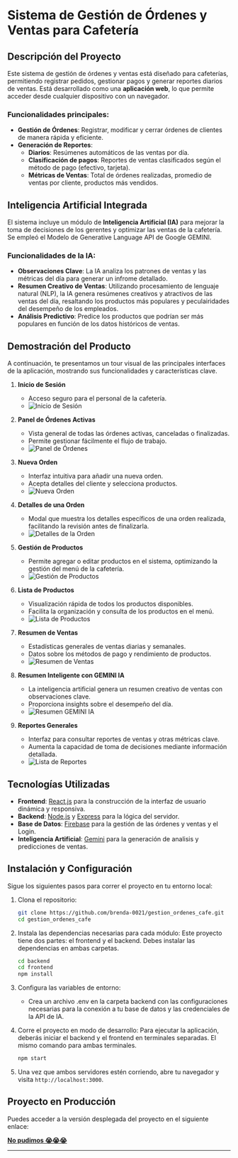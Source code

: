 # Sistema de Gestión de Órdenes y Ventas para Cafetería

## Descripción del Proyecto

Este sistema de gestión de órdenes y ventas está diseñado para cafeterías, permitiendo registrar pedidos, gestionar pagos y generar reportes diarios de ventas. Está desarrollado como una **aplicación web**, lo que permite acceder desde cualquier dispositivo con un navegador.

### Funcionalidades principales:

- **Gestión de Órdenes**: Registrar, modificar y cerrar órdenes de clientes de manera rápida y eficiente.
- **Generación de Reportes**:
  - **Diarios**: Resúmenes automáticos de las ventas por día.
  - **Clasificación de pagos**: Reportes de ventas clasificados según el método de pago (efectivo, tarjeta).
  - **Métricas de Ventas**: Total de órdenes realizadas, promedio de ventas por cliente, productos más vendidos.

## Inteligencia Artificial Integrada

El sistema incluye un módulo de **Inteligencia Artificial (IA)** para mejorar la toma de decisiones de los gerentes y optimizar las ventas de la cafetería. Se empleó el Modelo de Generative Language API de Google GEMINI.

### Funcionalidades de la IA:

- **Observaciones Clave**: La IA analiza los patrones de ventas y las métricas del día para generar un infrome detallado.
- **Resumen Creativo de Ventas**: Utilizando procesamiento de lenguaje natural (NLP), la IA genera resúmenes creativos y atractivos de las ventas del día, resaltando los productos más populares y peculairidades del desempeño de los empleados.
- **Análisis Predictivo**: Predice los productos que podrían ser más populares en función de los datos históricos de ventas.

## Demostración del Producto

A continuación, te presentamos un tour visual de las principales interfaces de la aplicación, mostrando sus funcionalidades y características clave.

1. **Inicio de Sesión**

   - Acceso seguro para el personal de la cafetería.
   - ![Inicio de Sesión](./images/login.png)

2. **Panel de Órdenes Activas**

   - Vista general de todas las órdenes activas, canceladas o finalizadas.
   - Permite gestionar fácilmente el flujo de trabajo.
   - ![Panel de Órdenes](./images/tablero.png)

3. **Nueva Orden**

   - Interfaz intuitiva para añadir una nueva orden.
   - Acepta detalles del cliente y selecciona productos.
   - ![Nueva Orden](./images/nuevaorden.png)

4. **Detalles de una Orden**

   - Modal que muestra los detalles específicos de una orden realizada, facilitando la revisión antes de finalizarla.
   - ![Detalles de la Orden](./images/detallesorden.png)

5. **Gestión de Productos**

   - Permite agregar o editar productos en el sistema, optimizando la gestión del menú de la cafetería.
   - ![Gestión de Productos](./images/modalproducto.png)

6. **Lista de Productos**

   - Visualización rápida de todos los productos disponibles.
   - Facilita la organización y consulta de los productos en el menú.
   - ![Lista de Productos](./images/listaproductos.png)

7. **Resumen de Ventas**

   - Estadísticas generales de ventas diarias y semanales.
   - Datos sobre los métodos de pago y rendimiento de productos.
   - ![Resumen de Ventas](./images/resumenventas.png)

8. **Resumen Inteligente con GEMINI IA**

   - La inteligencia artificial genera un resumen creativo de ventas con observaciones clave.
   - Proporciona insights sobre el desempeño del día.
   - ![Resumen GEMINI IA](./images/resumenGEMINI.png)

9. **Reportes Generales**
   - Interfaz para consultar reportes de ventas y otras métricas clave.
   - Aumenta la capacidad de toma de decisiones mediante información detallada.
   - ![Lista de Reportes](./images/listareportes.png)

## Tecnologías Utilizadas

- **Frontend**: [React.js](https://reactjs.org) para la construcción de la interfaz de usuario dinámica y responsiva.
- **Backend**: [Node.js](https://nodejs.org) y [Express](https://expressjs.com) para la lógica del servidor.
- **Base de Datos**: [Firebase](https://firebase.google.com/?hl=es-419) para la gestión de las órdenes y ventas y el Login.
- **Inteligencia Artificial**: [Gemini](https://gemini.google.com/?hl=es) para la generación de analisis y predicciones de ventas.

## Instalación y Configuración

Sigue los siguientes pasos para correr el proyecto en tu entorno local:

1. Clona el repositorio:

   ```bash
   git clone https://github.com/brenda-0021/gestion_ordenes_cafe.git
   cd gestion_ordenes_cafe
   ```

2. Instala las dependencias necesarias para cada módulo:
   Este proyecto tiene dos partes: el frontend y el backend. Debes instalar las dependencias en ambas carpetas.

   ```bash
   cd backend
   cd frontend
   npm install
   ```

3. Configura las variables de entorno:

   - Crea un archivo .env en la carpeta backend con las configuraciones necesarias para la conexión a tu base de datos y las credenciales de la API de IA.

4. Corre el proyecto en modo de desarrollo:
   Para ejecutar la aplicación, deberás iniciar el backend y el frontend en terminales separadas. El mismo comando para ambas terminales.

   ```bash
   npm start
   ```

5. Una vez que ambos servidores estén corriendo, abre tu navegador y visita `http://localhost:3000`.

## Proyecto en Producción

Puedes acceder a la versión desplegada del proyecto en el siguiente enlace:

[**No pudimos 😭😭😭**]()

---

